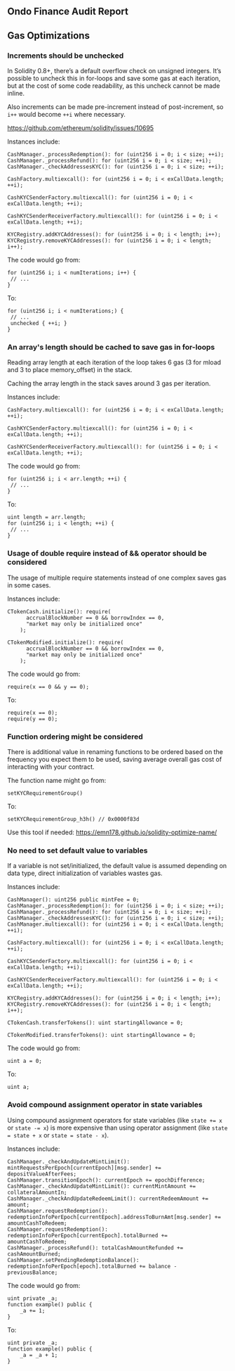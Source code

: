 ## Ondo Finance Audit Report

## Gas Optimizations

### Increments should be unchecked

In Solidity 0.8+, there’s a default overflow check on unsigned integers. It’s possible to uncheck this in for-loops and save some gas at each iteration, but at the cost of some code readability, as this uncheck cannot be made inline.

Also increments can be made pre-increment instead of post-increment, so `i++` would become `++i` where necessary.

https://github.com/ethereum/solidity/issues/10695

Instances include:

```solidity
CashManager._processRedemption(): for (uint256 i = 0; i < size; ++i);
CashManager._processRefund(): for (uint256 i = 0; i < size; ++i);
CashManager._checkAddressesKYC(): for (uint256 i = 0; i < size; ++i);

CashFactory.multiexcall(): for (uint256 i = 0; i < exCallData.length; ++i);

CashKYCSenderFactory.multiexcall(): for (uint256 i = 0; i < exCallData.length; ++i);

CashKYCSenderReceiverFactory.multiexcall(): for (uint256 i = 0; i < exCallData.length; ++i);

KYCRegistry.addKYCAddresses(): for (uint256 i = 0; i < length; i++);
KYCRegistry.removeKYCAddresses(): for (uint256 i = 0; i < length; i++);
```

The code would go from:

```solidity
for (uint256 i; i < numIterations; i++) {  
 // ...  
}  
```

To:

```solidity
for (uint256 i; i < numIterations;) {  
 // ...  
 unchecked { ++i; }  
}  
```

### An array's length should be cached to save gas in for-loops

Reading array length at each iteration of the loop takes 6 gas (3 for mload and 3 to place memory_offset) in the stack.

Caching the array length in the stack saves around 3 gas per iteration.

Instances include:

```solidity
CashFactory.multiexcall(): for (uint256 i = 0; i < exCallData.length; ++i);

CashKYCSenderFactory.multiexcall(): for (uint256 i = 0; i < exCallData.length; ++i);

CashKYCSenderReceiverFactory.multiexcall(): for (uint256 i = 0; i < exCallData.length; ++i);
```

The code would go from:

```solidity
for (uint256 i; i < arr.length; ++i) {  
 // ...  
}  
```

To:

```solidity
uint length = arr.length;
for (uint256 i; i < length; ++i) {  
 // ...  
}  
```

### Usage of double require instead of && operator should be considered

The usage of multiple require statements instead of one complex saves gas in some cases.

Instances include:

```solidity
CTokenCash.initialize(): require(
      accrualBlockNumber == 0 && borrowIndex == 0,
      "market may only be initialized once"
    );
    
CTokenModified.initialize(): require(
      accrualBlockNumber == 0 && borrowIndex == 0,
      "market may only be initialized once"
    );
```

The code would go from:

```solidity
require(x == 0 && y == 0);
```

To:

```solidity
require(x == 0);
require(y == 0);
```

### Function ordering might be considered

There is additional value in renaming functions to be ordered based on the frequency you expect them to be used, saving average overall gas cost of interacting with your contract.

The function name might go from:

```solidity
setKYCRequirementGroup()
```

To:

```solidity
setKYCRequirementGroup_h3h() // 0x0000f83d
```

Use this tool if needed: https://emn178.github.io/solidity-optimize-name/

### No need to set default value to variables

If a variable is not set/initialized, the default value is assumed depending on data type, direct initialization of variables wastes gas.

Instances include:

```solidity
CashManager(): uint256 public mintFee = 0;
CashManager._processRedemption(): for (uint256 i = 0; i < size; ++i);
CashManager._processRefund(): for (uint256 i = 0; i < size; ++i);
CashManager._checkAddressesKYC(): for (uint256 i = 0; i < size; ++i);
CashManager.multiexcall(): for (uint256 i = 0; i < exCallData.length; ++i);

CashFactory.multiexcall(): for (uint256 i = 0; i < exCallData.length; ++i);

CashKYCSenderFactory.multiexcall(): for (uint256 i = 0; i < exCallData.length; ++i);

CashKYCSenderReceiverFactory.multiexcall(): for (uint256 i = 0; i < exCallData.length; ++i);

KYCRegistry.addKYCAddresses(): for (uint256 i = 0; i < length; i++);
KYCRegistry.removeKYCAddresses(): for (uint256 i = 0; i < length; i++);

CTokenCash.transferTokens(): uint startingAllowance = 0;

CTokenModified.transferTokens(): uint startingAllowance = 0;
```

The code would go from:

```solidity
uint a = 0;
```

To:

```solidity
uint a;
```

### Avoid compound assignment operator in state variables

Using compound assignment operators for state variables (like `state += x` or `state -= x`) is more expensive than using operator assignment (like `state = state + x` or `state = state - x`).

Instances include:

```solidity
CashManager._checkAndUpdateMintLimit(): mintRequestsPerEpoch[currentEpoch][msg.sender] += depositValueAfterFees;
CashManager.transitionEpoch(): currentEpoch += epochDifference;
CashManager._checkAndUpdateMintLimit(): currentMintAmount += collateralAmountIn;
CashManager._checkAndUpdateRedeemLimit(): currentRedeemAmount += amount;
CashManager.requestRedemption(): redemptionInfoPerEpoch[currentEpoch].addressToBurnAmt[msg.sender] += amountCashToRedeem;
CashManager.requestRedemption(): redemptionInfoPerEpoch[currentEpoch].totalBurned += amountCashToRedeem;
CashManager._processRefund(): totalCashAmountRefunded += cashAmountBurned;
CashManager.setPendingRedemptionBalance(): redemptionInfoPerEpoch[epoch].totalBurned += balance - previousBalance;
```

The code would go from:

```solidity
uint private _a;
function example() public {
    _a += 1;
}
```

To:

```solidity
uint private _a;
function example() public {
    _a = _a + 1;
}
```